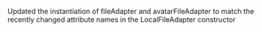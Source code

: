 Updated the instantiation of fileAdapter and avatarFileAdapter to match the recently changed attribute names in the LocalFileAdapter constructor